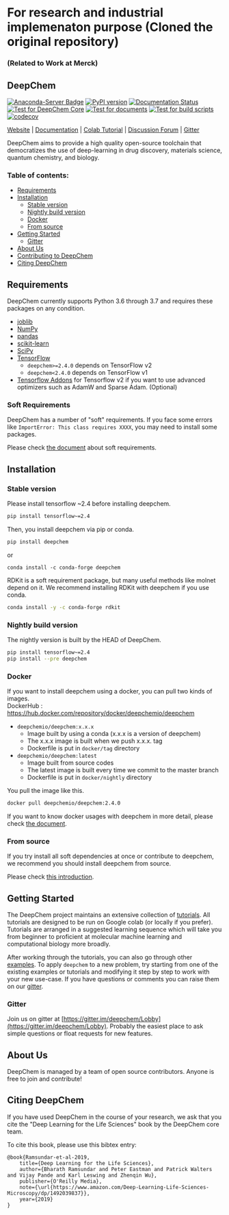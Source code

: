 # For research and industrial implemenaton purpose (Cloned the original repository)
### (Related to Work at Merck)

## DeepChem

[![Anaconda-Server Badge](https://anaconda.org/conda-forge/deepchem/badges/version.svg)](https://anaconda.org/conda-forge/deepchem)
[![PyPI version](https://badge.fury.io/py/deepchem.svg)](https://pypi.org/project/deepchem/)
[![Documentation Status](https://readthedocs.org/projects/deepchem/badge/?version=latest)](https://deepchem.readthedocs.io/en/latest/?badge=latest)  
[![Test for DeepChem Core](https://github.com/deepchem/deepchem/workflows/Test%20for%20DeepChem%20Core/badge.svg)](https://github.com/deepchem/deepchem/actions?query=workflow%3A%22Test+for+DeepChem+Core%22)
[![Test for documents](https://github.com/deepchem/deepchem/workflows/Test%20for%20documents/badge.svg)](https://github.com/deepchem/deepchem/actions?query=workflow%3A%22Test+for+documents%22)
[![Test for build scripts](https://github.com/deepchem/deepchem/workflows/Test%20for%20build%20scripts/badge.svg)](https://github.com/deepchem/deepchem/actions?query=workflow%3A%22Test+for+build+scripts%22)
[![codecov](https://codecov.io/gh/deepchem/deepchem/branch/master/graph/badge.svg?token=5rOZB2BY3h)](https://codecov.io/gh/deepchem/deepchem)  

[Website](https://deepchem.io/) | [Documentation](https://deepchem.readthedocs.io/en/latest/) | [Colab Tutorial](https://github.com/deepchem/deepchem/tree/master/examples/tutorials) | [Discussion Forum](https://forum.deepchem.io/) | [Gitter](https://gitter.im/deepchem/Lobby)

DeepChem aims to provide a high quality open-source toolchain
that democratizes the use of deep-learning in drug discovery,
materials science, quantum chemistry, and biology.

### Table of contents:

- [Requirements](#requirements)
- [Installation](#installation)
  - [Stable version](#stable-version)
  - [Nightly build version](#nightly-build-version)
  - [Docker](#docker)
  - [From source](#from-source)
- [Getting Started](#getting-started)
  - [Gitter](#gitter)
- [About Us](#about-us)
- [Contributing to DeepChem](/CONTRIBUTING.md)
- [Citing DeepChem](#citing-deepchem)

## Requirements

DeepChem currently supports Python 3.6 through 3.7 and requires these packages on any condition.

- [joblib](https://pypi.python.org/pypi/joblib)
- [NumPy](https://numpy.org/)
- [pandas](http://pandas.pydata.org/)
- [scikit-learn](https://scikit-learn.org/stable/)
- [SciPy](https://www.scipy.org/)
- [TensorFlow](https://www.tensorflow.org/)
  - `deepchem>=2.4.0` depends on TensorFlow v2
  - `deepchem<2.4.0` depends on TensorFlow v1
- [Tensorflow Addons](https://www.tensorflow.org/addons) for Tensorflow v2 if you want to use advanced optimizers such as AdamW and Sparse Adam. (Optional)

### Soft Requirements

DeepChem has a number of "soft" requirements.
If you face some errors like `ImportError: This class requires XXXX`, you may need to install some packages.

Please check [the document](https://deepchem.readthedocs.io/en/latest/requirements.html#soft-requirements) about soft requirements.

## Installation

### Stable version

Please install tensorflow ~2.4 before installing deepchem.

```bash
pip install tensorflow~=2.4
```

Then, you install deepchem via pip or conda.  

```bash
pip install deepchem
```
or 
```
conda install -c conda-forge deepchem
```

RDKit is a soft requirement package, but many useful methods like molnet depend on it.
We recommend installing RDKit with deepchem if you use conda.

```bash
conda install -y -c conda-forge rdkit
```

### Nightly build version

The nightly version is built by the HEAD of DeepChem.

```bash
pip install tensorflow~=2.4
pip install --pre deepchem
```

### Docker

If you want to install deepchem using a docker, you can pull two kinds of images.  
DockerHub : https://hub.docker.com/repository/docker/deepchemio/deepchem

- `deepchemio/deepchem:x.x.x`
  - Image built by using a conda (x.x.x is a version of deepchem)
  - The x.x.x image is built when we push x.x.x. tag
  - Dockerfile is put in `docker/tag` directory
- `deepchemio/deepchem:latest`
  - Image built from source codes
  - The latest image is built every time we commit to the master branch
  - Dockerfile is put in `docker/nightly` directory

You pull the image like this.

```bash
docker pull deepchemio/deepchem:2.4.0
```

If you want to know docker usages with deepchem in more detail, please check [the document](https://deepchem.readthedocs.io/en/latest/installation.html#docker).

### From source

If you try install all soft dependencies at once or contribute to deepchem, we recommend you should install deepchem from source.

Please check [this introduction](https://deepchem.readthedocs.io/en/latest/installation.html#from-source-with-conda).

## Getting Started

The DeepChem project maintains an extensive collection of [tutorials](https://github.com/deepchem/deepchem/tree/master/examples/tutorials). All tutorials are designed to be run on Google colab (or locally if you prefer). Tutorials are arranged in a suggested learning sequence which will take you from beginner to proficient at molecular machine learning and computational biology more broadly.

After working through the tutorials, you can also go through other [examples](https://github.com/deepchem/deepchem/tree/master/examples). To apply `deepchem` to a new problem, try starting from one of the existing examples or tutorials and modifying it step by step to work with your new use-case. If you have questions or comments you can raise them on our [gitter](https://gitter.im/deepchem/Lobby).

### Gitter

Join us on gitter at [https://gitter.im/deepchem/Lobby](https://gitter.im/deepchem/Lobby). Probably the easiest place to ask simple questions or float requests for new features.

## About Us

DeepChem is managed by a team of open source contributors. Anyone is free to join and contribute!

## Citing DeepChem

If you have used DeepChem in the course of your research, we ask that you cite the "Deep Learning for the Life Sciences" book by the DeepChem core team.

To cite this book, please use this bibtex entry:

```
@book{Ramsundar-et-al-2019,
    title={Deep Learning for the Life Sciences},
    author={Bharath Ramsundar and Peter Eastman and Patrick Walters and Vijay Pande and Karl Leswing and Zhenqin Wu},
    publisher={O'Reilly Media},
    note={\url{https://www.amazon.com/Deep-Learning-Life-Sciences-Microscopy/dp/1492039837}},
    year={2019}
}
```
